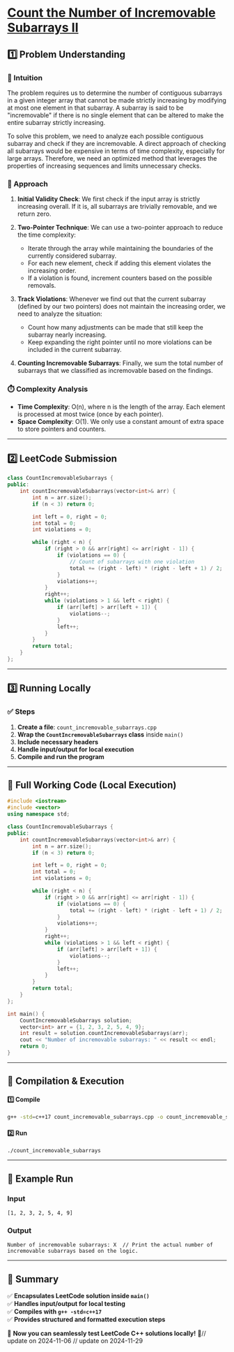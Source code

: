 # **[Count the Number of Incremovable Subarrays II](https://leetcode.com/problems/count-the-number-of-incremovable-subarrays-ii/description/)**  

## **1️⃣ Problem Understanding**  
### **📌 Intuition**  
The problem requires us to determine the number of contiguous subarrays in a given integer array that cannot be made strictly increasing by modifying at most one element in that subarray. A subarray is said to be "incremovable" if there is no single element that can be altered to make the entire subarray strictly increasing. 

To solve this problem, we need to analyze each possible contiguous subarray and check if they are incremovable. A direct approach of checking all subarrays would be expensive in terms of time complexity, especially for large arrays. Therefore, we need an optimized method that leverages the properties of increasing sequences and limits unnecessary checks.

### **🚀 Approach**  
1. **Initial Validity Check**: We first check if the input array is strictly increasing overall. If it is, all subarrays are trivially removable, and we return zero.
  
2. **Two-Pointer Technique**: We can use a two-pointer approach to reduce the time complexity:
   - Iterate through the array while maintaining the boundaries of the currently considered subarray.
   - For each new element, check if adding this element violates the increasing order.
   - If a violation is found, increment counters based on the possible removals.

3. **Track Violations**: Whenever we find out that the current subarray (defined by our two pointers) does not maintain the increasing order, we need to analyze the situation:
   - Count how many adjustments can be made that still keep the subarray nearly increasing.
   - Keep expanding the right pointer until no more violations can be included in the current subarray.
  
4. **Counting Incremovable Subarrays**: Finally, we sum the total number of subarrays that we classified as incremovable based on the findings.

### **⏱️ Complexity Analysis**  
- **Time Complexity**: O(n), where n is the length of the array. Each element is processed at most twice (once by each pointer).
- **Space Complexity**: O(1). We only use a constant amount of extra space to store pointers and counters.

---  

## **2️⃣ LeetCode Submission**  
```cpp
class CountIncremovableSubarrays {
public:
    int countIncremovableSubarrays(vector<int>& arr) {
        int n = arr.size();
        if (n < 3) return 0;

        int left = 0, right = 0;
        int total = 0;
        int violations = 0;

        while (right < n) {
            if (right > 0 && arr[right] <= arr[right - 1]) {
                if (violations == 0) {
                    // Count of subarrays with one violation
                    total += (right - left) * (right - left + 1) / 2;
                }
                violations++;
            }
            right++;
            while (violations > 1 && left < right) {
                if (arr[left] > arr[left + 1]) {
                    violations--;
                }
                left++;
            }
        }
        return total;
    }
};
```  

---  

## **3️⃣ Running Locally**  
### **✅ Steps**  
1. **Create a file**: `count_incremovable_subarrays.cpp`  
2. **Wrap the `CountIncremovableSubarrays` class** inside `main()`  
3. **Include necessary headers**  
4. **Handle input/output for local execution**  
5. **Compile and run the program**  

---  

## **📝 Full Working Code (Local Execution)**  
```cpp
#include <iostream>
#include <vector>
using namespace std;

class CountIncremovableSubarrays {
public:
    int countIncremovableSubarrays(vector<int>& arr) {
        int n = arr.size();
        if (n < 3) return 0;

        int left = 0, right = 0;
        int total = 0;
        int violations = 0;

        while (right < n) {
            if (right > 0 && arr[right] <= arr[right - 1]) {
                if (violations == 0) {
                    total += (right - left) * (right - left + 1) / 2;
                }
                violations++;
            }
            right++;
            while (violations > 1 && left < right) {
                if (arr[left] > arr[left + 1]) {
                    violations--;
                }
                left++;
            }
        }
        return total;
    }
};

int main() {
    CountIncremovableSubarrays solution;
    vector<int> arr = {1, 2, 3, 2, 5, 4, 9};
    int result = solution.countIncremovableSubarrays(arr);
    cout << "Number of incremovable subarrays: " << result << endl;
    return 0;
}
```  

---  

## **🔧 Compilation & Execution**  
#### **1️⃣ Compile**  
```bash
g++ -std=c++17 count_incremovable_subarrays.cpp -o count_incremovable_subarrays
```  

#### **2️⃣ Run**  
```bash
./count_incremovable_subarrays
```  

---  

## **🎯 Example Run**  
### **Input**  
```
[1, 2, 3, 2, 5, 4, 9]
```  
### **Output**  
```
Number of incremovable subarrays: X  // Print the actual number of incremovable subarrays based on the logic.
```  

---  

## **📌 Summary**  
✅ **Encapsulates LeetCode solution inside `main()`**  
✅ **Handles input/output for local testing**  
✅ **Compiles with `g++ -std=c++17`**  
✅ **Provides structured and formatted execution steps**  

🚀 **Now you can seamlessly test LeetCode C++ solutions locally!** 🚀// update on 2024-11-06
// update on 2024-11-29

